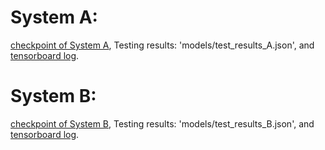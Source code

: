 # System A:

[checkpoint of System A](https://drive.google.com/file/d/1jrmNEpz1xVVeNxq6JGSc751NDFGqOJZG/view?usp=sharing), Testing results: 'models/test_results_A.json', and [tensorboard log](https://drive.google.com/file/d/1mJhzP2IM0huMdm71gjyjF06K-IqoP_KX/view?usp=sharing). 

# System B:

[checkpoint of System B](https://drive.google.com/file/d/1am4cjvKu0CtxNcCioKGRTG5k6ObxVaDv/view?usp=sharing), Testing results: 'models/test_results_B.json', and [tensorboard log](https://drive.google.com/file/d/13ftd6j5hFb9wGXAMTbuXXbEJT3bNqkcE/view?usp=sharing).
